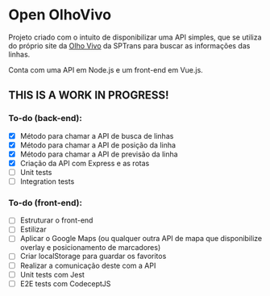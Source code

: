 # Open OlhoVivo

Projeto criado com o intuito de disponibilizar uma API simples, que se utiliza do próprio site da [Olho Vivo](http://olhovivo.sptrans.com.br) da SPTrans para buscar as informações das linhas.

Conta com uma API em Node.js e um front-end em Vue.js.

## THIS IS A WORK IN PROGRESS!

### To-do (back-end):
- [x] Método para chamar a API de busca de linhas
- [x] Método para chamar a API de posição da linha
- [x] Método para chamar a API de previsão da linha
- [x] Criação da API com Express e as rotas
- [ ] Unit tests
- [ ] Integration tests

### To-do (front-end):
- [ ] Estruturar o front-end
- [ ] Estilizar
- [ ] Aplicar o Google Maps (ou qualquer outra API de mapa que disponibilize overlay e posicionamento de marcadores)
- [ ] Criar localStorage para guardar os favoritos
- [ ] Realizar a comunicação deste com a API
- [ ] Unit tests com Jest
- [ ] E2E tests com CodeceptJS